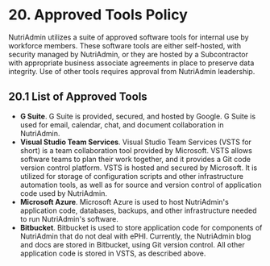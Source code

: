 # 20. Approved Tools Policy

NutriAdmin utilizes a suite of approved software tools for internal use by workforce members. These software tools are either self-hosted, with security managed by NutriAdmin, or they are hosted by a Subcontractor with appropriate business associate agreements in place to preserve data integrity. Use of other tools requires approval from NutriAdmin leadership.

## 20.1 List of Approved Tools

* **G Suite**. G Suite is provided, secured, and hosted by Google. G Suite is used for email, calendar, chat, and document collaboration in NutriAdmin.
* **Visual Studio Team Services**. Visual Studio Team Services (VSTS for short) is a team collaboration tool provided by Microsoft. VSTS allows software teams to plan their work together, and it provides a Git code version control platform. VSTS is hosted and secured by Microsoft. It is utilized for storage of configuration scripts and other infrastructure automation tools, as well as for source and version control of application code used by NutriAdmin.
* **Microsoft Azure**. Microsoft Azure is used to host NutriAdmin's application code, databases, backups, and other infrastructure needed to run NutriAdmin's software.
* **Bitbucket**. Bitbucket is used to store application code for components of NutriAdmin that do not deal with ePHI. Currently, the NutriAdmin blog and docs are stored in Bitbucket, using Git version control. All other application code is stored in VSTS, as described above.
